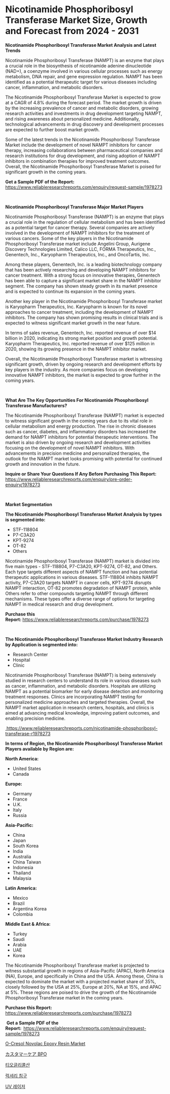 <p><h1>Nicotinamide Phosphoribosyl Transferase Market Size, Growth and Forecast from 2024 - 2031</h1></p><p><strong>Nicotinamide Phosphoribosyl Transferase Market Analysis and Latest Trends</strong></p>
<p><p>Nicotinamide Phosphoribosyl Transferase (NAMPT) is an enzyme that plays a crucial role in the biosynthesis of nicotinamide adenine dinucleotide (NAD+), a coenzyme involved in various cellular processes such as energy metabolism, DNA repair, and gene expression regulation. NAMPT has been identified as a potential therapeutic target for various diseases including cancer, inflammation, and metabolic disorders.</p><p>The Nicotinamide Phosphoribosyl Transferase Market is expected to grow at a CAGR of 4.8% during the forecast period. The market growth is driven by the increasing prevalence of cancer and metabolic disorders, growing research activities and investments in drug development targeting NAMPT, and rising awareness about personalized medicine. Additionally, technological advancements in drug discovery and development processes are expected to further boost market growth.</p><p>Some of the latest trends in the Nicotinamide Phosphoribosyl Transferase Market include the development of novel NAMPT inhibitors for cancer therapy, increasing collaborations between pharmaceutical companies and research institutions for drug development, and rising adoption of NAMPT inhibitors in combination therapies for improved treatment outcomes. Overall, the Nicotinamide Phosphoribosyl Transferase Market is poised for significant growth in the coming years.</p></p>
<p><strong>Get a Sample PDF of the Report:&nbsp;</strong> <a href="https://www.reliableresearchreports.com/enquiry/request-sample/1978273">https://www.reliableresearchreports.com/enquiry/request-sample/1978273</a></p>
<p>&nbsp;</p>
<p><strong>Nicotinamide Phosphoribosyl Transferase Major Market Players</strong></p>
<p><p>Nicotinamide Phosphoribosyl Transferase (NAMPT) is an enzyme that plays a crucial role in the regulation of cellular metabolism and has been identified as a potential target for cancer therapy. Several companies are actively involved in the development of NAMPT inhibitors for the treatment of various cancers. Some of the key players in the Nicotinamide Phosphoribosyl Transferase market include Angelini Group, Aurigene Discovery Technologies Limited, Calico LLC, FORMA Therapeutics, Inc., Genentech, Inc., Karyopharm Therapeutics, Inc., and OncoTartis, Inc.</p><p>Among these players, Genentech, Inc. is a leading biotechnology company that has been actively researching and developing NAMPT inhibitors for cancer treatment. With a strong focus on innovative therapies, Genentech has been able to capture a significant market share in the NAMPT inhibitor segment. The company has shown steady growth in its market presence and is expected to continue its expansion in the coming years.</p><p>Another key player in the Nicotinamide Phosphoribosyl Transferase market is Karyopharm Therapeutics, Inc. Karyopharm is known for its novel approaches to cancer treatment, including the development of NAMPT inhibitors. The company has shown promising results in clinical trials and is expected to witness significant market growth in the near future.</p><p>In terms of sales revenue, Genentech, Inc. reported revenue of over $14 billion in 2020, indicating its strong market position and growth potential. Karyopharm Therapeutics, Inc. reported revenue of over $125 million in 2020, showing its growing presence in the NAMPT inhibitor market.</p><p>Overall, the Nicotinamide Phosphoribosyl Transferase market is witnessing significant growth, driven by ongoing research and development efforts by key players in the industry. As more companies focus on developing innovative NAMPT inhibitors, the market is expected to grow further in the coming years.</p></p>
<p>&nbsp;</p>
<p><strong>What Are The Key Opportunities For Nicotinamide Phosphoribosyl Transferase Manufacturers?</strong></p>
<p><p>The Nicotinamide Phosphoribosyl Transferase (NAMPT) market is expected to witness significant growth in the coming years due to its vital role in cellular metabolism and energy production. The rise in chronic diseases such as cancer, diabetes, and inflammatory disorders has increased the demand for NAMPT inhibitors for potential therapeutic interventions. The market is also driven by ongoing research and development activities focusing on the development of novel NAMPT inhibitors. With advancements in precision medicine and personalized therapies, the outlook for the NAMPT market looks promising with potential for continued growth and innovation in the future.</p></p>
<p><strong>Inquire or Share Your Questions If Any Before Purchasing This Report:</strong> <a href="https://www.reliableresearchreports.com/enquiry/pre-order-enquiry/1978273">https://www.reliableresearchreports.com/enquiry/pre-order-enquiry/1978273</a></p>
<p>&nbsp;</p>
<p><strong>Market Segmentation</strong></p>
<p><strong>The Nicotinamide Phosphoribosyl Transferase Market Analysis by types is segmented into:</strong></p>
<p><ul><li>STF-118804</li><li>P7-C3A20</li><li>KPT-9274</li><li>OT-82</li><li>Others</li></ul></p>
<p><p>Nicotinamide Phosphoribosyl Transferase (NAMPT) market is divided into five main types - STF-118804, P7-C3A20, KPT-9274, OT-82, and Others. Each type targets different aspects of NAMPT function and has potential therapeutic applications in various diseases. STF-118804 inhibits NAMPT activity, P7-C3A20 targets NAMPT in cancer cells, KPT-9274 disrupts NAMPT interaction, OT-82 promotes degradation of NAMPT protein, while Others refer to other compounds targeting NAMPT through different mechanisms. These types offer a diverse range of options for targeting NAMPT in medical research and drug development.</p></p>
<p><strong>Purchase this Report:&nbsp;</strong><a href="https://www.reliableresearchreports.com/purchase/1978273">https://www.reliableresearchreports.com/purchase/1978273</a></p>
<p>&nbsp;</p>
<p><strong>The Nicotinamide Phosphoribosyl Transferase Market Industry Research by Application is segmented into:</strong></p>
<p><ul><li>Research Center</li><li>Hospital</li><li>Clinic</li></ul></p>
<p><p>Nicotinamide Phosphoribosyl Transferase (NAMPT) is being extensively studied in research centers to understand its role in various diseases such as cancer, inflammation, and metabolic disorders. Hospitals are utilizing NAMPT as a potential biomarker for early disease detection and monitoring treatment responses. Clinics are incorporating NAMPT testing for personalized medicine approaches and targeted therapies. Overall, the NAMPT market application in research centers, hospitals, and clinics is aimed at advancing medical knowledge, improving patient outcomes, and enabling precision medicine.</p></p>
<p><a href="https://www.reliableresearchreports.com/nicotinamide-phosphoribosyl-transferase-r1978273">&nbsp;https://www.reliableresearchreports.com/nicotinamide-phosphoribosyl-transferase-r1978273</a></p>
<p><strong>In terms of Region, the Nicotinamide Phosphoribosyl Transferase Market Players available by Region are:</strong></p>
<p>
    <p> <strong> North America: </strong>
        <ul>
            <li>United States</li>
            <li>Canada</li>
        </ul>
        </p> 
    <p> <strong> Europe: </strong>
        <ul>
            <li>Germany</li>
            <li>France</li>
            <li>U.K.</li>
            <li>Italy</li>
            <li>Russia</li>
        </ul>
        </p> 
    <p> <strong> Asia-Pacific: </strong>
        <ul>
            <li>China</li>
            <li>Japan</li>
            <li>South Korea</li>
            <li>India</li>
            <li>Australia</li>
            <li>China Taiwan</li>
            <li>Indonesia</li>
            <li>Thailand</li>
            <li>Malaysia</li>
        </ul>
        </p> 
    <p> <strong> Latin America: </strong>
        <ul>
            <li>Mexico</li>
            <li>Brazil</li>
            <li>Argentina Korea</li>
            <li>Colombia</li>
        </ul>
        </p> 
    <p> <strong> Middle East & Africa: </strong>
        <ul>
            <li>Turkey</li>
            <li>Saudi</li>
            <li>Arabia</li>
            <li>UAE</li>
            <li>Korea</li>
        </ul>
    </p>
    </p>
<p><p>The Nicotinamide Phosphoribosyl Transferase market is projected to witness substantial growth in regions of Asia-Pacific (APAC), North America (NA), Europe, and specifically in China and the USA. Among these, China is expected to dominate the market with a projected market share of 35%, closely followed by the USA at 25%, Europe at 20%, NA at 15%, and APAC at 5%. These regions are poised to drive the growth of the Nicotinamide Phosphoribosyl Transferase market in the coming years.</p></p>
<p><strong>Purchase this Report: </strong><a href="https://www.reliableresearchreports.com/purchase/1978273">https://www.reliableresearchreports.com/purchase/1978273</a></p>
<p>&nbsp;<strong>Get a Sample PDF of the Report:&nbsp;&nbsp;</strong><a href="https://www.reliableresearchreports.com/enquiry/request-sample/1978273">https://www.reliableresearchreports.com/enquiry/request-sample/1978273</a></p>
<p><strong></strong></p>
<p><p><a href="https://issuu.com/reportprime-2/docs/o-cresol-novolac-epoxy-resin-market-size-2030.pptx">O-Cresol Novolac Epoxy Resin Market</a></p><p><a href="https://medium.com/@nic.neale/%E3%82%AB%E3%82%B9%E3%82%BF%E3%83%9E%E3%83%BC%E3%82%B1%E3%82%A2bpo%E5%B8%82%E5%A0%B4%E3%81%AF-%E5%B8%82%E5%A0%B4%E3%82%B7%E3%82%A7%E3%82%A2-%E5%B8%82%E5%A0%B4%E3%83%88%E3%83%AC%E3%83%B3%E3%83%89-%E5%B8%82%E5%A0%B4%E6%88%90%E9%95%B7%E3%81%AB%E9%96%A2%E3%81%99%E3%82%8B%E6%83%85%E5%A0%B1%E3%82%92%E6%8F%90%E4%BE%9B%E3%81%97%E3%81%A6%E3%81%84%E3%81%BE%E3%81%99-9a1d2f9a4533">カスタマーケア BPO</a></p><p><a href="https://github.com/fredrickeglers/Market-Research-Report-List-2/blob/main/187716857794.md">티오글리콜산</a></p><p><a href="https://medium.com/@avramcornescu20221/%EA%B3%A0%EA%B8%89-%EC%B9%A8%EA%B5%AC-%EC%8B%9C%EC%9E%A5-%EB%B3%B4%EA%B3%A0%EC%84%9C%EB%8A%94%EC%9D%B4-%EC%8B%9C%EC%9E%A5%EC%9D%98-%EC%B5%9C%EC%8B%A0-%ED%8A%B8%EB%A0%8C%EB%93%9C-%EB%B0%8F-%EC%84%B1%EC%9E%A5-%EA%B8%B0%ED%9A%8C%EB%A5%BC-%EB%B3%B4%EC%97%AC%EC%A4%8D%EB%8B%88%EB%8B%A4-80d64bdb21aa">럭셔리 침구</a></p><p><a href="https://medium.com/@demarcuskuhlman/uv-%EB%A0%88%EC%9D%B4%EC%A0%80-%EC%8B%9C%EC%9E%A5-%EC%A0%90%EC%9C%A0%EC%9C%A8-%EC%A7%84%ED%99%94-%EB%B0%8F-%EC%8B%9C%EC%9E%A5-%EC%84%B1%EC%9E%A5-%EC%B6%94%EC%9D%B4-2024-2031-b1201ed80db1">UV 레이저</a></p></p>